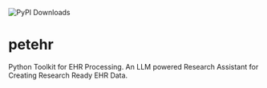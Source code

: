 ![PyPI Downloads](https://img.shields.io/pypi/dm/petehr)

# petehr
Python Toolkit for EHR Processing. An LLM powered Research Assistant for Creating Research Ready EHR Data.
